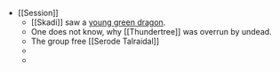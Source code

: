 - [[Session]]
	- [[Skadi]] saw a [young green dragon](Venomfang).
	- One does not know, why [[Thundertree]] was overrun by undead.
	- The group free [[Serode Talraidal]]
	-
	-